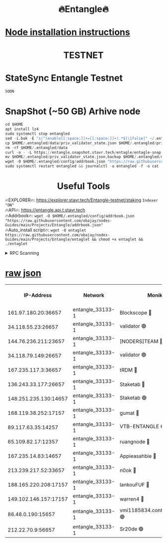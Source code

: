 <h1 align="center"> 🔥Entangle🔥</h1>

[Node installation instructions](https://github.com/obajay/nodes-Guides/tree/main/Projects/Entangle)
=

<h1 align="center"> TESTNET</h1>

# StateSync Entangle Testnet
```python
SOON
```
# SnapShot (~50 GB) Arhive node
```python
cd $HOME
apt install lz4
sudo systemctl stop entangled
sed -i.bak -E "s|^(enable[[:space:]]+=[[:space:]]+).*$|\1false|" ~/.entangled/config/config.toml
cp $HOME/.entangled/data/priv_validator_state.json $HOME/.entangled/priv_validator_state.json.backup
rm -rf $HOME/.entangled/data
curl -o - -L https://entangle.snapshot.stavr.tech/entagle/entagle-snap.tar.lz4 | lz4 -c -d - | tar -x -C $HOME/.entangled --strip-components 2
mv $HOME/.entangled/priv_validator_state.json.backup $HOME/.entangled/data/priv_validator_state.json
wget -O $HOME/.entangled/config/addrbook.json "https://raw.githubusercontent.com/obajay/nodes-Guides/main/Projects/Entangle/addrbook.json"
sudo systemctl restart entangled && journalctl -u entangled -f -o cat
```
 <h1 align="center"> Useful Tools</h1>
 
🔥EXPLORER🔥: https://explorer.stavr.tech/Entangle-testnet/staking        `Indexer "ON"` \
🔥API🔥:      https://entangle.api.t.stavr.tech \
🔥Addrbook🔥: ```wget -O $HOME/.entangled/config/addrbook.json "https://raw.githubusercontent.com/obajay/nodes-Guides/main/Projects/Entangle/addrbook.json"``` \
🔥Auto_install script🔥:  `wget -O entaglet https://raw.githubusercontent.com/obajay/nodes-Guides/main/Projects/Entangle/entaglet && chmod +x entaglet && ./entaglet`


<details>
<summary>RPC Scanning</summary>

<h2 align="center"> We scan nodes in real time every 4 hours. And we provide the final result of RPC endpoints.
We cannot influence the operation of these nodes in any way. </h2>


```python
If Voting Power is higher than 0 --> then the Node is a validator of the network and may be subject to attack and be a potential threat to the chain.
```
```python
We marked such validators with a red symbol
```

</details>

[raw json](https://rpc-check.entangt.stavr.tech/entangt/rpc-entangt-result.json)
=


<table><tr><th>IP-Address</th><th>Network</th><th>Moniker</th><th>Latest Block Height</th><th>Earliest Block Height</th><th>Catching Up</th><th>Tx Index</th><th>Voting Power</th><th>Scan Time</th></tr><tr><td>161.97.180.20:36657</td><td>entangle_33133-1</td><td>Blockscope 🔴</td><td>1987900</td><td>1</td><td>False</td><td>off</td><td>280971187098421</td><td>2024-02-02T22:15:47.953428992UTC</td></tr><tr><td>34.118.55.23:26657</td><td>entangle_33133-1</td><td>validator 🟢</td><td>1987901</td><td>1</td><td>False</td><td>on</td><td>0</td><td>2024-02-02T22:15:49.090288658UTC</td></tr><tr><td>144.76.236.211:23657</td><td>entangle_33133-1</td><td>[NODERS]TEAM 🔴</td><td>1987903</td><td>1</td><td>False</td><td>off</td><td>27051549008235960</td><td>2024-02-02T22:16:01.099287924UTC</td></tr><tr><td>34.118.79.149:26657</td><td>entangle_33133-1</td><td>validator 🟢</td><td>1987904</td><td>1</td><td>False</td><td>on</td><td>0</td><td>2024-02-02T22:16:08.196818130UTC</td></tr><tr><td>167.235.117.3:36657</td><td>entangle_33133-1</td><td>tRDM 🔴</td><td>1987904</td><td>1</td><td>False</td><td>on</td><td>163459605546504</td><td>2024-02-02T22:16:10.816787325UTC</td></tr><tr><td>136.243.33.177:26657</td><td>entangle_33133-1</td><td>Staketab 🔴</td><td>1987903</td><td>660001</td><td>False</td><td>on</td><td>123694976944316</td><td>2024-02-02T22:16:03.408463393UTC</td></tr><tr><td>148.251.235.130:14657</td><td>entangle_33133-1</td><td>Staketab 🟢</td><td>1987899</td><td>660801</td><td>False</td><td>on</td><td>0</td><td>2024-02-02T22:15:45.540755369UTC</td></tr><tr><td>168.119.38.252:17157</td><td>entangle_33133-1</td><td>gumat 🔴</td><td>1987901</td><td>962001</td><td>False</td><td>on</td><td>324075910670359</td><td>2024-02-02T22:15:51.374625341UTC</td></tr><tr><td>89.117.63.35:14257</td><td>entangle_33133-1</td><td>VTB-ENTANGLE 🟢</td><td>1987902</td><td>1162001</td><td>False</td><td>off</td><td>0</td><td>2024-02-02T22:15:58.327444070UTC</td></tr><tr><td>65.109.82.17:12357</td><td>entangle_33133-1</td><td>ruangnode 🔴</td><td>1987901</td><td>1312001</td><td>False</td><td>off</td><td>461390726148807</td><td>2024-02-02T22:15:48.408825557UTC</td></tr><tr><td>167.235.14.83:14657</td><td>entangle_33133-1</td><td>Appieasahbie 🔴</td><td>1987904</td><td>1716001</td><td>False</td><td>on</td><td>43682171077197074</td><td>2024-02-02T22:16:10.480354783UTC</td></tr><tr><td>213.239.217.52:33657</td><td>entangle_33133-1</td><td>n0ok 🔴</td><td>1987904</td><td>1887904</td><td>False</td><td>off</td><td>46577038815439788</td><td>2024-02-02T22:16:05.716350982UTC</td></tr><tr><td>188.165.220.208:17157</td><td>entangle_33133-1</td><td>lankouFUF 🔴</td><td>1987901</td><td>1910001</td><td>False</td><td>off</td><td>303781384279276</td><td>2024-02-02T22:15:51.691325646UTC</td></tr><tr><td>149.102.146.157:17157</td><td>entangle_33133-1</td><td>warren4 🔴</td><td>1987903</td><td>1958001</td><td>False</td><td>on</td><td>477135783200301</td><td>2024-02-02T22:16:00.787472893UTC</td></tr><tr><td>86.48.0.190:15657</td><td>entangle_33133-1</td><td>vmi1185834.contaboserver.net 🟢</td><td>1980714</td><td>1961001</td><td>False</td><td>off</td><td>0</td><td>2024-02-02T22:15:48.733889788UTC</td></tr><tr><td>212.22.70.9:56657</td><td>entangle_33133-1</td><td>Sr20de 🟢</td><td>1987899</td><td>1971001</td><td>False</td><td>off</td><td>0</td><td>2024-02-02T22:15:45.276380937UTC</td></tr></table>
